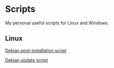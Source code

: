 # Scripts

My personal useful scripts for Linux and Windows.

## Linux

[Debian post-installation script](./Linux/debian_post_install.sh)

[Debian update script](./Linux/debian_update.sh)
